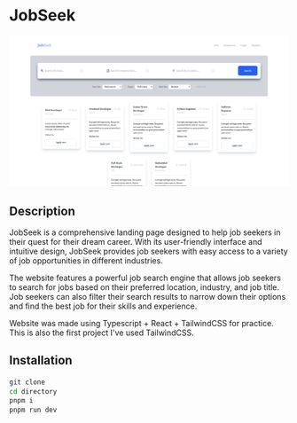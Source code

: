 # JobSeek

![image](public/2.PNG)

## Description

JobSeek is a comprehensive landing page designed to help job seekers in their quest for their dream career. With its user-friendly interface and intuitive design, JobSeek provides job seekers with easy access to a variety of job opportunities in different industries.

The website features a powerful job search engine that allows job seekers to search for jobs based on their preferred location, industry, and job title. Job seekers can also filter their search results to narrow down their options and find the best job for their skills and experience.

Website was made using Typescript + React + TailwindCSS for practice. This is also the first project I've used TailwindCSS.


## Installation

```sh
git clone 
cd directory
pnpm i 
pnpm run dev
```
